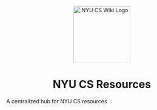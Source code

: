 <p align="center">
  <a href="https://bugs-nyu.github.io">
    <img alt="NYU CS Wiki Logo" src="https://raw.githubusercontent.com/BUGS-NYU/cs-resources/main/src/images/svg/logo.svg" width="150" />
  </a>
</p>
<h1 align="center">
  NYU CS Resources
</h1>

A centralized hub for NYU CS resources
